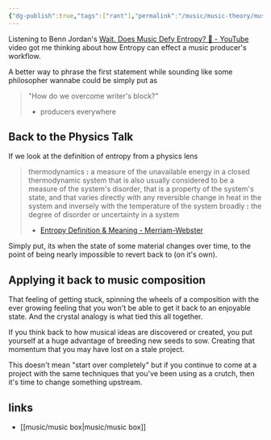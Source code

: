 ```yaml
---
{"dg-publish":true,"tags":["rant"],"permalink":"/music/music-theory/music-and-entropy/","dgPassFrontmatter":true}
---
```


Listening to Benn Jordan's [Wait. Does Music Defy Entropy? 🤔 - YouTube](https://www.youtube.com/watch?v=gMfVhHxSfDA) video got me thinking about how Entropy can effect a music producer's workflow. 

A better way to phrase the first statement while sounding like some philosopher wannabe could be simply put as 

> "How do we overcome writer's block?"
> - producers everywhere

## Back to the Physics Talk

If we look at the definition of entropy from a physics lens

> thermodynamics **:** a measure of the unavailable energy in a closed thermodynamic system that is also usually considered to be a measure of the system's disorder, that is a property of the system's state, and that varies directly with any reversible change in heat in the system and inversely with the temperature of the system
> broadly **:** the degree of disorder or uncertainty in a system
> - [Entropy Definition & Meaning - Merriam-Webster](https://www.merriam-webster.com/dictionary/entropy)

Simply put, its when the state of some material changes over time, to the point of being nearly impossible to revert back to (on it's own).

## Applying it back to music composition

 That  feeling of getting stuck, spinning the wheels of a composition with the ever growing feeling that you won't be able to get it back to an enjoyable state. And the crystal analogy is what tied this all together. 

If you think back to how musical ideas are discovered or created, you put yourself at a huge advantage of breeding new seeds to sow. Creating that momentum that you may have lost on a stale project.

This doesn't mean "start over completely" but if you continue to come at a project with the same techniques that you've been using as a crutch, then it's time to change something upstream.

## links
- [[music/music box\|music/music box]]